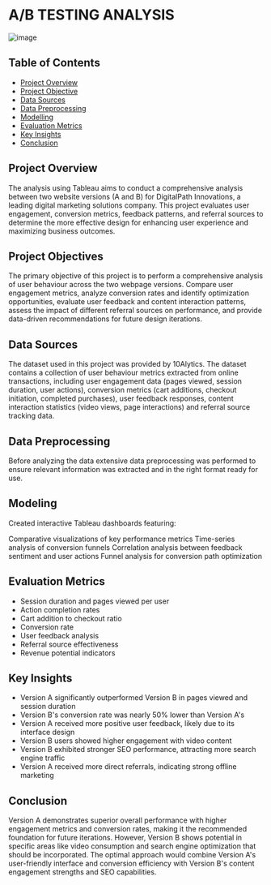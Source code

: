 # A/B TESTING ANALYSIS

![image](https://github.com/user-attachments/assets/d4a83cd9-3b0f-440f-b092-ac4fa49c5298)



## Table of Contents
- [Project Overview](#project-overview)
- [Project Objective](#project-objective)
- [Data Sources](#data-sources)
- [Data Preprocessing](#deta-preprocessing)
- [Modelling](#modelling)
- [Evaluation Metrics](#evaluation-metrics)
- [Key Insights](#key-insights)
- [Conclusion](#conclusion)

## Project Overview
The analysis using Tableau aims to conduct a comprehensive analysis between two website versions (A and B) for DigitalPath Innovations, a leading digital marketing solutions company. This project evaluates user engagement, conversion metrics, feedback patterns, and referral sources to determine the more effective design for enhancing user experience and maximizing business outcomes.

## Project Objectives
The primary objective of this project is to perform a comprehensive analysis of user behaviour across the two webpage versions. Compare user engagement metrics, analyze conversion rates and identify optimization opportunities, evaluate user feedback and content interaction patterns, assess the impact of different referral sources on performance, and provide data-driven recommendations for future design iterations.

## Data Sources
The dataset used in this project was provided by 10Alytics. The dataset contains a collection of user behaviour metrics extracted from online transactions, including user engagement data (pages viewed, session duration, user actions), conversion metrics (cart additions, checkout initiation, completed purchases), user feedback responses, content interaction statistics (video views, page interactions) and referral source tracking data.

## Data Preprocessing
Before analyzing the data extensive data preprocessing was performed to ensure relevant information was extracted and in the right format ready for use. 

## Modeling
Created interactive Tableau dashboards featuring:

Comparative visualizations of key performance metrics
Time-series analysis of conversion funnels
Correlation analysis between feedback sentiment and user actions
Funnel analysis for conversion path optimization

## Evaluation Metrics
- Session duration and pages viewed per user
- Action completion rates
- Cart addition to checkout ratio
- Conversion rate
- User feedback analysis
- Referral source effectiveness
- Revenue potential indicators

## Key Insights
- Version A significantly outperformed Version B in pages viewed and session duration
- Version B's conversion rate was nearly 50% lower than Version A's
- Version A received more positive user feedback, likely due to its interface design
- Version B users showed higher engagement with video content
- Version B exhibited stronger SEO performance, attracting more search engine traffic
- Version A received more direct referrals, indicating strong offline marketing

## Conclusion
Version A demonstrates superior overall performance with higher engagement metrics and conversion rates, making it the recommended foundation for future iterations. However, Version B shows potential in specific areas like video consumption and search engine optimization that should be incorporated. The optimal approach would combine Version A's user-friendly interface and conversion efficiency with Version B's content engagement strengths and SEO capabilities.
